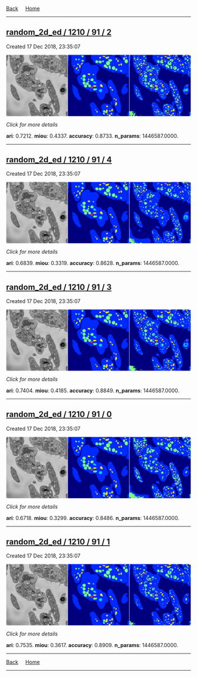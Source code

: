 
[Back](..)&nbsp;&nbsp;&nbsp;&nbsp;&nbsp;[Home](https://leapmanlab.github.io/snapshots)

---

<div class="summary"><a href="2"><h2>random_2d_ed / 1210 / 91 / 2</h2></a><p>Created 17 Dec 2018, 23:35:07
</p><a href="2"><img src="2/media/summary.png" align="center"></a><p>
<i>Click for more details</i>
</p></div>

**ari**: 0.7212. **miou**: 0.4337. **accuracy**: 0.8733. **n_params**: 1446587.0000. 

---

<div class="summary"><a href="4"><h2>random_2d_ed / 1210 / 91 / 4</h2></a><p>Created 17 Dec 2018, 23:35:07
</p><a href="4"><img src="4/media/summary.png" align="center"></a><p>
<i>Click for more details</i>
</p></div>

**ari**: 0.6839. **miou**: 0.3319. **accuracy**: 0.8628. **n_params**: 1446587.0000. 

---

<div class="summary"><a href="3"><h2>random_2d_ed / 1210 / 91 / 3</h2></a><p>Created 17 Dec 2018, 23:35:07
</p><a href="3"><img src="3/media/summary.png" align="center"></a><p>
<i>Click for more details</i>
</p></div>

**ari**: 0.7404. **miou**: 0.4185. **accuracy**: 0.8849. **n_params**: 1446587.0000. 

---

<div class="summary"><a href="0"><h2>random_2d_ed / 1210 / 91 / 0</h2></a><p>Created 17 Dec 2018, 23:35:07
</p><a href="0"><img src="0/media/summary.png" align="center"></a><p>
<i>Click for more details</i>
</p></div>

**ari**: 0.6718. **miou**: 0.3299. **accuracy**: 0.8486. **n_params**: 1446587.0000. 

---

<div class="summary"><a href="1"><h2>random_2d_ed / 1210 / 91 / 1</h2></a><p>Created 17 Dec 2018, 23:35:07
</p><a href="1"><img src="1/media/summary.png" align="center"></a><p>
<i>Click for more details</i>
</p></div>

**ari**: 0.7535. **miou**: 0.3617. **accuracy**: 0.8909. **n_params**: 1446587.0000. 

---

[Back](..)&nbsp;&nbsp;&nbsp;&nbsp;&nbsp;[Home](https://leapmanlab.github.io/snapshots)

---